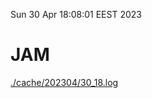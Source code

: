 Sun 30 Apr 18:08:01 EEST 2023
# JAM
<a href='./cache/202304/30_18.log'>./cache/202304/30_18.log</a>

